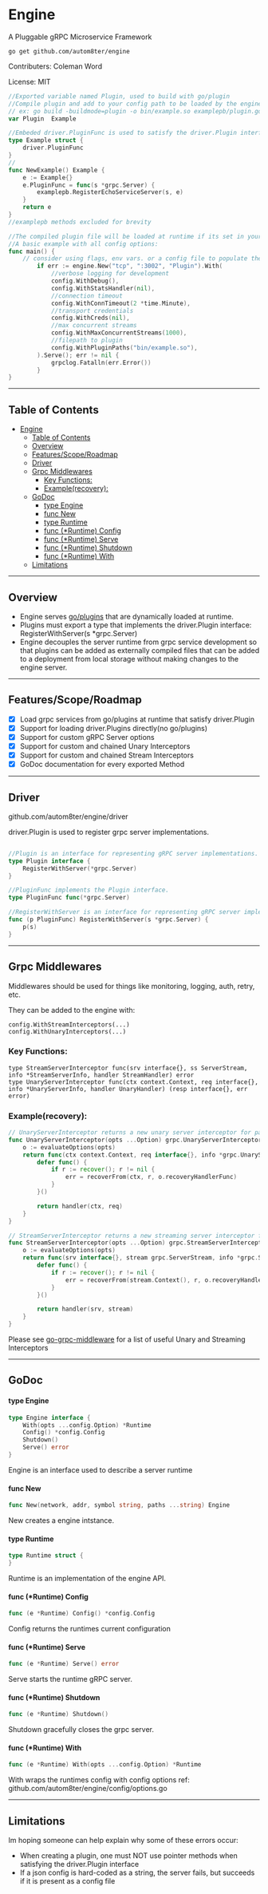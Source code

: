 # Engine

A Pluggable gRPC Microservice Framework
               
`go get github.com/autom8ter/engine`

Contributers: Coleman Word

License: MIT

```go
//Exported variable named Plugin, used to build with go/plugin
//Compile plugin and add to your config path to be loaded by the engine instance
// ex: go build -buildmode=plugin -o bin/example.so examplepb/plugin.go
var Plugin  Example

//Embeded driver.PluginFunc is used to satisfy the driver.Plugin interface
type Example struct {
	driver.PluginFunc
}
//
func NewExample() Example {
	e := Example{}
	e.PluginFunc = func(s *grpc.Server) {
		examplepb.RegisterEchoServiceServer(s, e)
	}
	return e
}
//examplepb methods excluded for brevity

//The compiled plugin file will be loaded at runtime if its set in your config path.
//A basic example with all config options:
func main() {
	// consider using flags, env vars. or a config file to populate the inputs needed to create an engine instance
    	if err := engine.New("tcp", ":3002", "Plugin").With(
    		//verbose logging for development
    		config.WithDebug(),
    		config.WithStatsHandler(nil),
    		//connection timeout
    		config.WithConnTimeout(2 *time.Minute),
    		//transport credentials
    		config.WithCreds(nil),
    		//max concurrent streams
    		config.WithMaxConcurrentStreams(1000),
    		//filepath to plugin
    		config.WithPluginPaths("bin/example.so"),
    	).Serve(); err != nil {
    		grpclog.Fatalln(err.Error())
    	}
}
```
---

## Table of Contents

- [Engine](#engine)
  * [Table of Contents](#table-of-contents)
  * [Overview](#overview)
  * [Features/Scope/Roadmap](#features-scope-roadmap)
  * [Driver](#driver)
  * [Grpc Middlewares](#grpc-middlewares)
    + [Key Functions:](#key-functions-)
    + [Example(recovery):](#example-recovery--)
  * [GoDoc](#godoc)
      - [type Engine](#type-engine)
      - [func  New](#func--new)
      - [type Runtime](#type-runtime)
      - [func (*Runtime) Config](#func---runtime--config)
      - [func (*Runtime) Serve](#func---runtime--serve)
      - [func (*Runtime) Shutdown](#func---runtime--shutdown)
      - [func (*Runtime) With](#func---runtime--with)
  * [Limitations](#limitations)
  
---

## Overview

- Engine serves [go/plugins](https://golang.org/pkg/plugin/) that are dynamically loaded at runtime.
- Plugins must export a type that implements the driver.Plugin interface: RegisterWithServer(s *grpc.Server)
- Engine decouples the server runtime from grpc service development so that plugins can be added as externally compiled files that can be added to a deployment from local storage without making changes to the engine server.

---

## Features/Scope/Roadmap

- [x] Load grpc services from go/plugins at runtime that satisfy driver.Plugin
- [x] Support for loading driver.Plugins directly(no go/plugins)
- [x] Support for custom gRPC Server options
- [x] Support for custom and chained Unary Interceptors
- [x] Support for custom and chained Stream Interceptors
- [x] GoDoc documentation for every exported Method
---

## Driver

github.com/autom8ter/engine/driver

driver.Plugin is used to register grpc server implementations.

```go

//Plugin is an interface for representing gRPC server implementations.
type Plugin interface {
	RegisterWithServer(*grpc.Server)
}

//PluginFunc implements the Plugin interface.
type PluginFunc func(*grpc.Server)

//RegisterWithServer is an interface for representing gRPC server implementations.
func (p PluginFunc) RegisterWithServer(s *grpc.Server) {
	p(s)
}

```
---

## Grpc Middlewares

Middlewares should be used for things like monitoring, logging, auth, retry, etc.

They can be added to the engine with:

    config.WithStreamInterceptors(...)
    config.WithUnaryInterceptors(...)

### Key Functions:
    type StreamServerInterceptor func(srv interface{}, ss ServerStream, info *StreamServerInfo, handler StreamHandler) error
    type UnaryServerInterceptor func(ctx context.Context, req interface{}, info *UnaryServerInfo, handler UnaryHandler) (resp interface{}, err error)

### Example(recovery): 
```go
// UnaryServerInterceptor returns a new unary server interceptor for panic recovery.
func UnaryServerInterceptor(opts ...Option) grpc.UnaryServerInterceptor {
	o := evaluateOptions(opts)
	return func(ctx context.Context, req interface{}, info *grpc.UnaryServerInfo, handler grpc.UnaryHandler) (_ interface{}, err error) {
		defer func() {
			if r := recover(); r != nil {
				err = recoverFrom(ctx, r, o.recoveryHandlerFunc)
			}
		}()

		return handler(ctx, req)
	}
}

// StreamServerInterceptor returns a new streaming server interceptor for panic recovery.
func StreamServerInterceptor(opts ...Option) grpc.StreamServerInterceptor {
	o := evaluateOptions(opts)
	return func(srv interface{}, stream grpc.ServerStream, info *grpc.StreamServerInfo, handler grpc.StreamHandler) (err error) {
		defer func() {
			if r := recover(); r != nil {
				err = recoverFrom(stream.Context(), r, o.recoveryHandlerFunc)
			}
		}()

		return handler(srv, stream)
	}
}
```
Please see [go-grpc-middleware](https://github.com/grpc-ecosystem/go-grpc-middleware) for a list of useful
Unary and Streaming Interceptors

---

## GoDoc

#### type Engine

```go
type Engine interface {
	With(opts ...config.Option) *Runtime
	Config() *config.Config
	Shutdown()
	Serve() error
}
```
Engine is an interface used to describe a server runtime


#### func  New

```go
func New(network, addr, symbol string, paths ...string) Engine
```
New creates a engine intstance.

#### type Runtime

```go
type Runtime struct {
}
```

Runtime is an implementation of the engine API.

#### func (*Runtime) Config

```go
func (e *Runtime) Config() *config.Config
```
Config returns the runtimes current configuration

#### func (*Runtime) Serve

```go
func (e *Runtime) Serve() error
```
Serve starts the runtime gRPC server.

#### func (*Runtime) Shutdown

```go
func (e *Runtime) Shutdown()
```
Shutdown gracefully closes the grpc server.

#### func (*Runtime) With

```go
func (e *Runtime) With(opts ...config.Option) *Runtime
```
With wraps the runtimes config with config options ref:
github.com/autom8ter/engine/config/options.go

---

## Limitations

Im hoping someone can help explain why some of these errors occur:
- When creating a plugin, one must NOT use pointer methods when satisfying the driver.Plugin interface
- If a json config is hard-coded as a string, the server fails, but succeeds if it is present as a config file

